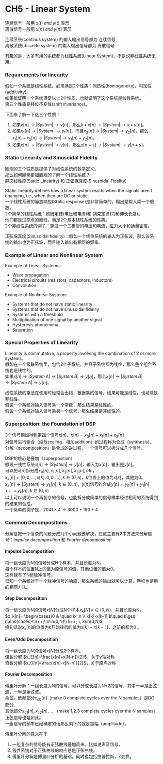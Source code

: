 
# CH5 - Linear System

连续信号一般用 $x(t) \;and\; y(t)$ 表示  
离散信号一般用 $x[n] \;and\; y[n]$ 表示  

连续系统(continus system) 的输入输出信号都为 连续信号  
离散系统(discrete system) 的输入输出信号都为 离散信号  

有趣的是，大多有用的系统都为线性系统(Linear System)，不是说非线性系统无用。  

### Requirements for linearity

假如一个系统是线性系统，必须满足2个性质：同质性(homogeneity)，可加性(additivity)。  
如果能证明一个系统满足以上2个性质，也就证明了这个系统是线性系统。  
第三个性质是移位不变性(shift invariance)。  

下面来了解一下这三个性质：  

1. 如果$x[n]\to|System| \to y[n]$，那么$k\bullet x[n]\to|System| \to k\bullet y[n]$。  
2. 如果$x_1[n]\to|System| \to y_1[n]$，而且$x_2[n]\to|System| \to y_2[n]$，那么$x_1[n]+x_2[n]\to|System| \to y_1[n]+y_2[n]$。  
3. 如果$x[n]\to|System| \to y[n]$，那么$x[n+s]\to|System| \to y[n+s]$。  

### Static Linearity and Sinusoidal Fidelity  

刚刚的三个性质是提供了对线性系统的数学定义。  
那么如何能够更加直观的了解一个线性系统？  
静态线性度(Static Linearity) 和 正弦保真度(Sinusoidal Fidelity)  

Static linearity defines how a linear system reacts when the signals aren't changing, i.e., when they are DC or static.  
一个线性系统的静态响应(Static response)是非常简单的，输出是输入乘一个倍数。  
2个简单的线性系统：欧姆定律(电压和电流)和 胡克定律(力和伸长长度)。  
他们都是过原点的直线，满足2个基本线性系统的性质。  
2个非线性系统的例子：穿过一个二极管的电压和电流，磁力大小和通量密度。  

正弦保真度(Sinusoidal fidelity)：假如一个线性系统的输入为正弦波，那么该系统的输出也为正弦波，而且输入输出有相同的频率。  

### Example of Linear and Nonlinear System  

Example of Linear Systems:  
* Wave propagation  
* Electrical circuits (resistors, capacitors, inductors)  
* Convolution  

Example of Nonlinear Systems:  
* Systems that do not have static linearity  
* Systems that do not have sinusoidal fidelity  
* Systems with a threshold  
* Multiplication of one signal by another signal  
* Hysteresis phenomena  
* Saturation  

### Special Properties of Linearity  

Linearity is commutative, a property involving the combination of 2 or more systems.  
假如在一个级联系统里，包含2个子系统，并且子系统都为线性，那么整个组合系统也是线性的。  
如果$x[n]\to|System\;A|\to|System\;B| \to y[n]$，那么$x[n]\to|System\;B|\to|System\;A| \to y[n]$。  

线性系统的乘法在使用时经常会出错，根据乘的信号，结果可能是线性，也可能是非线性。  
假设一个系统对输入信号乘一个常数，那么结果是线性的。  
假设一个系统对输入信号乘另一个信号，那么结果是非线性的。  

### Superposition: the Foundation of DSP

3个信号相加得到第四个信号$x[n]$，$x[n]=x_0[n]+x_1[n]+x_2[n]$  
对信号进行组合（缩放scaling，相加addition）的过程称为合成（synthesis）。  
分解（decomposition）是合成的逆过程，一个信号可以拆分成几个信号。  

DSP的核心是叠加（superposition）  
假设一线性系统$x[n]\to|System|\to y[n]$，输入为$x[n]$，输出是$y[n]$。  
可以把$x[n]$拆分成$x_0[n],x_1[n],x_2[n],x_3[n],\;etc$，  
$x_k[n]=[0,0,...,x[k],0,0,...], k\in(0,n)$，k位置上的值为$x[k]$，其他为$0$。  
$x_k[n]\to|System|\to y_k[n],\;k\in(0,n)$，$y[n]$信号的合成$y[n]=y_0[n]+y_1[n]+...+y_k[n],\;k\in(0,n)$  
以上可以说明一个再复杂的信号，也能拆分成简单的信号样本经过相同的系统得到的结果的合成。  
一个简单的例子是，$2041\times 4 \to 8000+160+4$  

### Common Decompositions

分解是把一个复杂的问题分成几个小问题去解决，在这主要有2中方法来分解信号：*impulse decomposition* 和 *Fourier decomposition*  

#### Impulse Decomposition

将一组长度为N的信号分成N个样本，并且长度为N。  
每个样本的位置N上的值为原信号的值，其他位置的值为0。  
这样就有了N组脉冲信号。  
已知一个系统对于一个脉冲信号的响应，那么系统的输出就可以计算，卷积也是用的相同方法。  

#### Step Decomposition

将一组长度为N的信号$x[N]$分成N个样本$x_k[N]\;k\in(0,N)$，并且长度为N。  
$x_k[n]= \begin{cases}0  & \quad k< n \\ x[k]-x[k-1] &\quad k\geq n\end{cases}\\n++;\;n\in(0,N)\\ k++; \; k\in(0,N)$  
换句话说$x_k[n]$的位置为$k$开始往后的值为$x[k]-x[k-1]$，之前的都为$0$ 。  

#### Even/Odd Decomposition

将一组长度为N的信号$x[N]$分成2个样本。  
偶数分解 $x_E[n]=\frac{x[n]+x[N-n]}{2}$，关于y轴对称  
奇数分解 $x_O[n]=\frac{x[n]-x[N-n]}{2}$，关于原点对称  

#### Fourier Decomposition

傅里叶分解：一组长度为N的信号，可以分成长度为N+2的信号，其中一半是正弦波，一半是余弦波。  
余弦，低频部分$x_{c0}[n]$（make 0 complete cycles over the N samples）是DC部分,  
其他部分$x_{c1}[n], x_{c2}[n],...$ （make 1,2,3 complete cycles over the N samples）  
正弦信号也是如此。  
一组信号的频率已经确定的话那么剩下的就是振幅（amplitude）。  

傅里叶分解的意义在于
1. 一组复杂的信号能有正弦曲线叠加而来。比如说声音信号。  
2. 线性系统对于正弦曲线的响应总是正弦曲线。  
3. 傅里叶分解是傅里叶分析的基础，同时也包括拉普拉斯，Z变换。  
